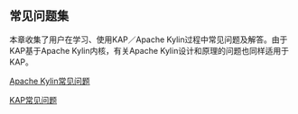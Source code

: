 ## 常见问题集

本章收集了用户在学习、使用KAP／Apache Kylin过程中常见问题及解答。由于KAP基于Apache Kylin内核，有关Apache Kylin设计和原理的问题也同样适用于KAP。

[Apache Kylin常见问题](kylin_faq.cn.md)

[KAP常见问题](kap_faq.cn.md)

